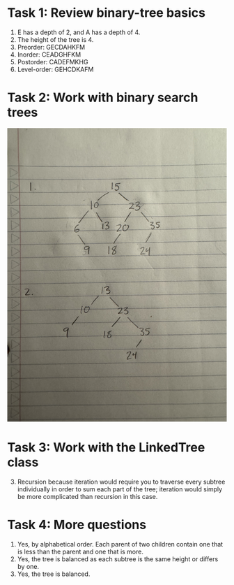# Task 1: Review binary-tree basics

1. E has a depth of 2, and A has a depth of 4.
2. The height of the tree is 4.
3. Preorder: GECDAHKFM
4. Inorder: CEADGHFKM
5. Postorder: CADEFMKHG
6. Level-order: GEHCDKAFM

# Task 2: Work with binary search trees
![IMG_6815.jpeg](IMG_6815.jpeg)

# Task 3: Work with the LinkedTree class

3. Recursion because iteration would require you to traverse every subtree individually in order to sum each part of the tree; iteration would simply be more complicated than recursion in this case.

# Task 4: More questions

1. Yes, by alphabetical order. Each parent of two children contain one that is less than the parent and one that is more.
3. Yes, the tree is balanced as each subtree is the same height or differs by one.
4. Yes, the tree is balanced.